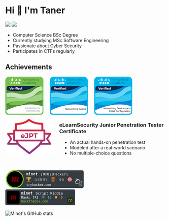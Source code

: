# Hi 👋 I'm Taner

<a href="https://www.linkedin.com/in/tanerdincer/"><img src="https://img.shields.io/badge/linkedin-white?style=for-the-badge&logo=linkedin&logoColor=blue" /></a>
<a href="mailto:dincer.taner123@gmail.com"><img src="https://img.shields.io/badge/email-white?style=for-the-badge&logo=gmail&logoColor=red" /></a>

- Computer Science BSc Degree
- Currently studying MSc Software Engineering
- Passionate about Cyber Security
- Participates in CTFs regularly

## Achievements

<a href="https://www.credly.com/badges/cdc114ca-0ea4-4ef3-9822-bc7f52cb8993/public_url"><img src="https://raw.githubusercontent.com/Minot1/Minot1/master/assets/cisco_intro_to_cyber.png" align="left" style="margin-right: 20px" /></a>

<a href="https://www.credly.com/badges/0a0b8a88-6f78-4d80-bdfc-f81970fba27e/public_url"><img src="https://raw.githubusercontent.com/Minot1/Minot1/master/assets/cisco_networking_basics.png" align="left" style="margin-right: 20px" /></a>

<a href="https://www.credly.com/badges/ec7b297f-1f51-4104-8572-f5044bd19ba4/public_url"><img src="https://raw.githubusercontent.com/Minot1/Minot1/master/assets/cisco_networking_devices_and_config.png" align="left" style="margin-right: 20px" /></a>

<br>
<br>
<br>
<br>
<br>
<br>
<br>


<a href="https://raw.githubusercontent.com/Minot1/Minot1/master/assets/eJPT_cert.png" target="_blank"><img align="left" src="https://raw.githubusercontent.com/Minot1/Minot1/master/assets/eJPT.png" alt="eJPT" style="width: 150px; object-fit: contain; margin-right: 20px" /></a>

<h3>eLearnSecurity Junior Penetration Tester Certificate</h3>

<ul style="margin-left: 180px">
            <li>An actual hands-on penetration test</li>
            <li>Modeled after a real-world scenario</li>
            <li>No multiple-choice questions</li>
        </ul>

<br>

[![Minot](https://raw.githubusercontent.com/Minot1/Minot1/master/assets/tryhackme.png)](https://tryhackme.com/p/minot) &nbsp;&nbsp;&nbsp;&nbsp;&nbsp;&nbsp;&nbsp;&nbsp;&nbsp;&nbsp;&nbsp;&nbsp;
[![Minot](https://raw.githubusercontent.com/Minot1/Minot1/master/assets/hackthebox.png)](https://app.hackthebox.com/profile/469019)

![Minot's GitHub stats](https://github-readme-stats.vercel.app/api?username=minot1)



<!--
**Minot1/Minot1** is a ✨ _special_ ✨ repository because its `README.md` (this file) appears on your GitHub profile.

Here are some ideas to get you started:

- 🔭 I’m currently working on ...
- 🌱 I’m currently learning ...
- 👯 I’m looking to collaborate on ...
- 🤔 I’m looking for help with ...
- 💬 Ask me about ...
- 📫 How to reach me: ...
- 😄 Pronouns: ...
- ⚡ Fun fact: ...
-->
